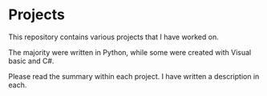 # Projects
This repository contains various projects that I have worked on. 

The majority were written in Python, while some were created with Visual basic and C#.

Please read the summary within each project. I have written a description in each.
